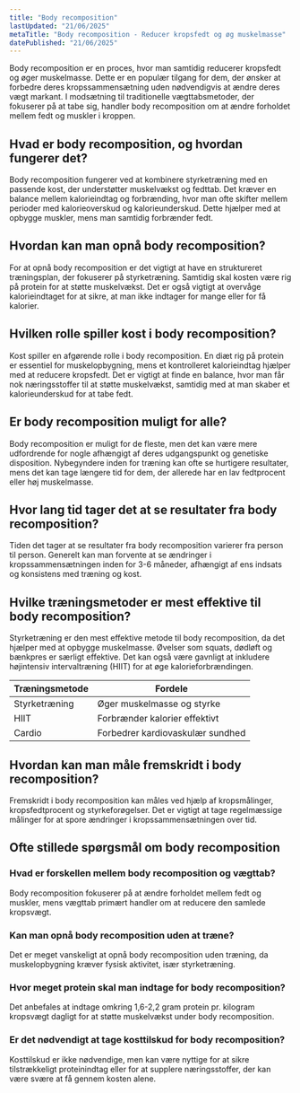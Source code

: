 ```yaml
---
title: "Body recomposition"
lastUpdated: "21/06/2025"
metaTitle: "Body recomposition - Reducer kropsfedt og øg muskelmasse"
datePublished: "21/06/2025"
---
```


Body recomposition er en proces, hvor man samtidig reducerer kropsfedt og øger muskelmasse. Dette er en populær tilgang for dem, der ønsker at forbedre deres kropssammensætning uden nødvendigvis at ændre deres vægt markant. I modsætning til traditionelle vægttabsmetoder, der fokuserer på at tabe sig, handler body recomposition om at ændre forholdet mellem fedt og muskler i kroppen.

## Hvad er body recomposition, og hvordan fungerer det?

Body recomposition fungerer ved at kombinere styrketræning med en passende kost, der understøtter muskelvækst og fedttab. Det kræver en balance mellem kalorieindtag og forbrænding, hvor man ofte skifter mellem perioder med kalorieoverskud og kalorieunderskud. Dette hjælper med at opbygge muskler, mens man samtidig forbrænder fedt.

## Hvordan kan man opnå body recomposition?

For at opnå body recomposition er det vigtigt at have en struktureret træningsplan, der fokuserer på styrketræning. Samtidig skal kosten være rig på protein for at støtte muskelvækst. Det er også vigtigt at overvåge kalorieindtaget for at sikre, at man ikke indtager for mange eller for få kalorier.

## Hvilken rolle spiller kost i body recomposition?

Kost spiller en afgørende rolle i body recomposition. En diæt rig på protein er essentiel for muskelopbygning, mens et kontrolleret kalorieindtag hjælper med at reducere kropsfedt. Det er vigtigt at finde en balance, hvor man får nok næringsstoffer til at støtte muskelvækst, samtidig med at man skaber et kalorieunderskud for at tabe fedt.

## Er body recomposition muligt for alle?

Body recomposition er muligt for de fleste, men det kan være mere udfordrende for nogle afhængigt af deres udgangspunkt og genetiske disposition. Nybegyndere inden for træning kan ofte se hurtigere resultater, mens det kan tage længere tid for dem, der allerede har en lav fedtprocent eller høj muskelmasse.

## Hvor lang tid tager det at se resultater fra body recomposition?

Tiden det tager at se resultater fra body recomposition varierer fra person til person. Generelt kan man forvente at se ændringer i kropssammensætningen inden for 3-6 måneder, afhængigt af ens indsats og konsistens med træning og kost.

## Hvilke træningsmetoder er mest effektive til body recomposition?

Styrketræning er den mest effektive metode til body recomposition, da det hjælper med at opbygge muskelmasse. Øvelser som squats, dødløft og bænkpres er særligt effektive. Det kan også være gavnligt at inkludere højintensiv intervaltræning (HIIT) for at øge kalorieforbrændingen.

| Træningsmetode | Fordele |
|----------------|---------|
| Styrketræning  | Øger muskelmasse og styrke |
| HIIT           | Forbrænder kalorier effektivt |
| Cardio         | Forbedrer kardiovaskulær sundhed |

## Hvordan kan man måle fremskridt i body recomposition?

Fremskridt i body recomposition kan måles ved hjælp af kropsmålinger, kropsfedtprocent og styrkeforøgelser. Det er vigtigt at tage regelmæssige målinger for at spore ændringer i kropssammensætningen over tid.

## Ofte stillede spørgsmål om body recomposition

### Hvad er forskellen mellem body recomposition og vægttab?

Body recomposition fokuserer på at ændre forholdet mellem fedt og muskler, mens vægttab primært handler om at reducere den samlede kropsvægt.

### Kan man opnå body recomposition uden at træne?

Det er meget vanskeligt at opnå body recomposition uden træning, da muskelopbygning kræver fysisk aktivitet, især styrketræning.

### Hvor meget protein skal man indtage for body recomposition?

Det anbefales at indtage omkring 1,6-2,2 gram protein pr. kilogram kropsvægt dagligt for at støtte muskelvækst under body recomposition.

### Er det nødvendigt at tage kosttilskud for body recomposition?

Kosttilskud er ikke nødvendige, men kan være nyttige for at sikre tilstrækkeligt proteinindtag eller for at supplere næringsstoffer, der kan være svære at få gennem kosten alene.